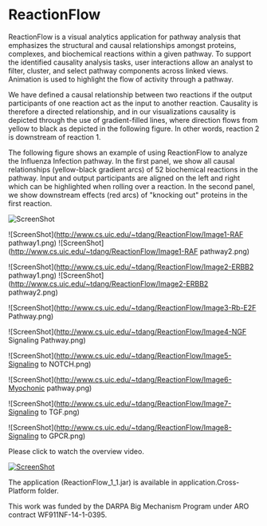 ReactionFlow
=============
ReactionFlow is a visual analytics application for pathway analysis that emphasizes the structural and causal relationships amongst proteins, complexes, and biochemical reactions within a given pathway. To support the identified causality analysis tasks, user interactions allow an analyst to filter, cluster, and select pathway components across linked views. Animation is used to highlight the flow of activity through a pathway. 

We have defined a causal relationship between two reactions if the output participants of one reaction act as the input to another reaction. Causality is therefore a directed relationship, and in our visualizations causality is depicted through the use of gradient-filled lines, where direction flows from yellow to black as depicted in the following figure. In other words, reaction 2 is downstream of reaction 1.

The following figure shows an example of using ReactionFlow to analyze the Influenza Infection pathway. In the first panel, we show all causal relationships (yellow-black gradient arcs) of 52 biochemical reactions in the pathway. Input and output participants are aligned on the left and right which can be highlighted when rolling over a reaction. In the second panel, we show downstream effects (red arcs) of "knocking out" proteins in the first reaction.

![ScreenShot](http://www.cs.uic.edu/~tdang/ReactionFlow/TearserImage.png)

![ScreenShot](http://www.cs.uic.edu/~tdang/ReactionFlow/Image1-RAF pathway1.png)
![ScreenShot](http://www.cs.uic.edu/~tdang/ReactionFlow/Image1-RAF pathway2.png)

![ScreenShot](http://www.cs.uic.edu/~tdang/ReactionFlow/Image2-ERBB2 pathway1.png)
![ScreenShot](http://www.cs.uic.edu/~tdang/ReactionFlow/Image2-ERBB2 pathway2.png)

![ScreenShot](http://www.cs.uic.edu/~tdang/ReactionFlow/Image3-Rb-E2F Pathway.png)

![ScreenShot](http://www.cs.uic.edu/~tdang/ReactionFlow/Image4-NGF Signaling Pathway.png)

![ScreenShot](http://www.cs.uic.edu/~tdang/ReactionFlow/Image5-Signaling to NOTCH.png)

![ScreenShot](http://www.cs.uic.edu/~tdang/ReactionFlow/Image6-Myochonic pathway.png)

![ScreenShot](http://www.cs.uic.edu/~tdang/ReactionFlow/Image7-Signaling to TGF.png)

![ScreenShot](http://www.cs.uic.edu/~tdang/ReactionFlow/Image8-Signaling to GPCR.png)


Please click to watch the overview video.

[![ScreenShot](http://www.cs.uic.edu/~tdang/ReactionFlow/TeaserVideo.png)](http://www.cs.uic.edu/~tdang/ReactionFlow/video.mp4)

The application (ReactionFlow_1_1.jar) is available in application.Cross-Platform folder.

This work was funded by the DARPA Big Mechanism Program under ARO contract WF911NF-14-1-0395.
